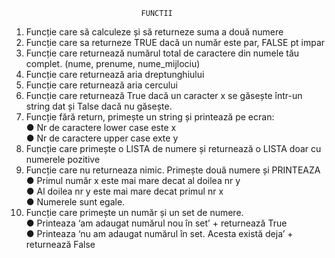                                  FUNCTII           

1. Funcție care să calculeze și să returneze suma a două numere
2. Funcție care sa returneze TRUE dacă un număr este par, FALSE pt impar
3. Funcție care returnează numărul total de caractere din numele tău complet.
(nume, prenume, nume_mijlociu)
4. Funcție care returnează aria dreptunghiului
5. Funcție care returnează aria cercului
6. Funcție care returnează True dacă un caracter x se găsește într-un string dat
și Talse dacă nu găsește.
7. Funcție fără return, primește un string și printează pe ecran:\
● Nr de caractere lower case este x\
● Nr de caractere upper case exte y
8. Funcție care primește o LISTA de numere și returnează o LISTA doar cu
numerele pozitive
9. Funcție care nu returneaza nimic. Primește două numere și PRINTEAZA\
● Primul număr x este mai mare decat al doilea nr y\
● Al doilea nr y este mai mare decat primul nr x\
● Numerele sunt egale.
10. Funcție care primește un număr și un set de numere.\
● Printeaza ‘am adaugat numărul nou în set’ + returnează True\
● Printeaza ‘nu am adaugat numărul în set. Acesta există deja’ +
returnează False